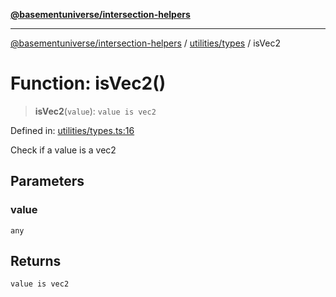 [**@basementuniverse/intersection-helpers**](../../../README.md)

***

[@basementuniverse/intersection-helpers](../../../README.md) / [utilities/types](../README.md) / isVec2

# Function: isVec2()

> **isVec2**(`value`): `value is vec2`

Defined in: [utilities/types.ts:16](https://github.com/basementuniverse/intersection-helpers/blob/f22d1cffe16ecb68b4b29b8331edc08e3635d16c/src/utilities/types.ts#L16)

Check if a value is a vec2

## Parameters

### value

`any`

## Returns

`value is vec2`
